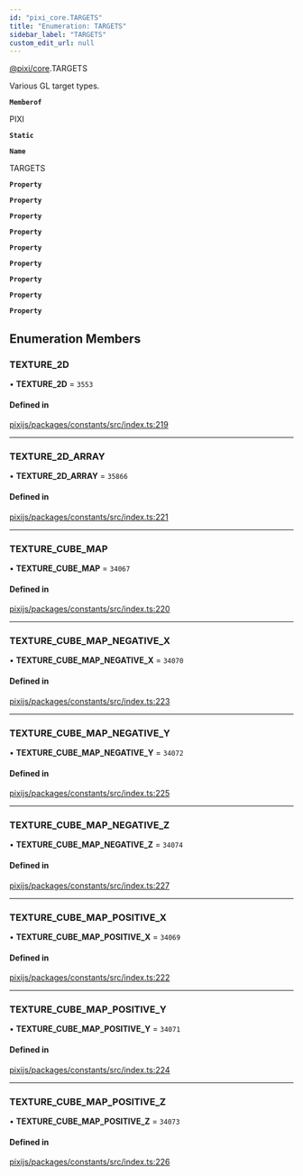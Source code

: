 ```yaml
---
id: "pixi_core.TARGETS"
title: "Enumeration: TARGETS"
sidebar_label: "TARGETS"
custom_edit_url: null
---
```


[@pixi/core](../modules/pixi_core.md).TARGETS

Various GL target types.

**`Memberof`**

PIXI

**`Static`**

**`Name`**

TARGETS

**`Property`**

**`Property`**

**`Property`**

**`Property`**

**`Property`**

**`Property`**

**`Property`**

**`Property`**

**`Property`**

## Enumeration Members

### TEXTURE\_2D

• **TEXTURE\_2D** = ``3553``

#### Defined in

[pixijs/packages/constants/src/index.ts:219](https://github.com/pixijs/pixijs/blob/2194fe5c5/packages/constants/src/index.ts#L219)

___

### TEXTURE\_2D\_ARRAY

• **TEXTURE\_2D\_ARRAY** = ``35866``

#### Defined in

[pixijs/packages/constants/src/index.ts:221](https://github.com/pixijs/pixijs/blob/2194fe5c5/packages/constants/src/index.ts#L221)

___

### TEXTURE\_CUBE\_MAP

• **TEXTURE\_CUBE\_MAP** = ``34067``

#### Defined in

[pixijs/packages/constants/src/index.ts:220](https://github.com/pixijs/pixijs/blob/2194fe5c5/packages/constants/src/index.ts#L220)

___

### TEXTURE\_CUBE\_MAP\_NEGATIVE\_X

• **TEXTURE\_CUBE\_MAP\_NEGATIVE\_X** = ``34070``

#### Defined in

[pixijs/packages/constants/src/index.ts:223](https://github.com/pixijs/pixijs/blob/2194fe5c5/packages/constants/src/index.ts#L223)

___

### TEXTURE\_CUBE\_MAP\_NEGATIVE\_Y

• **TEXTURE\_CUBE\_MAP\_NEGATIVE\_Y** = ``34072``

#### Defined in

[pixijs/packages/constants/src/index.ts:225](https://github.com/pixijs/pixijs/blob/2194fe5c5/packages/constants/src/index.ts#L225)

___

### TEXTURE\_CUBE\_MAP\_NEGATIVE\_Z

• **TEXTURE\_CUBE\_MAP\_NEGATIVE\_Z** = ``34074``

#### Defined in

[pixijs/packages/constants/src/index.ts:227](https://github.com/pixijs/pixijs/blob/2194fe5c5/packages/constants/src/index.ts#L227)

___

### TEXTURE\_CUBE\_MAP\_POSITIVE\_X

• **TEXTURE\_CUBE\_MAP\_POSITIVE\_X** = ``34069``

#### Defined in

[pixijs/packages/constants/src/index.ts:222](https://github.com/pixijs/pixijs/blob/2194fe5c5/packages/constants/src/index.ts#L222)

___

### TEXTURE\_CUBE\_MAP\_POSITIVE\_Y

• **TEXTURE\_CUBE\_MAP\_POSITIVE\_Y** = ``34071``

#### Defined in

[pixijs/packages/constants/src/index.ts:224](https://github.com/pixijs/pixijs/blob/2194fe5c5/packages/constants/src/index.ts#L224)

___

### TEXTURE\_CUBE\_MAP\_POSITIVE\_Z

• **TEXTURE\_CUBE\_MAP\_POSITIVE\_Z** = ``34073``

#### Defined in

[pixijs/packages/constants/src/index.ts:226](https://github.com/pixijs/pixijs/blob/2194fe5c5/packages/constants/src/index.ts#L226)
